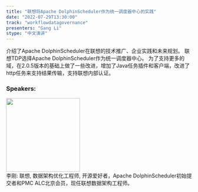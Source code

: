 ```yaml
---
title: "联想将Apache DolphinScheduler作为统一调度器中心的实践"
date: "2022-07-29T13:30:00"
track: "workflowdatagovernance"
presenters: "Gang Li"
stype: "中文演讲"
---
```

介绍了Apache DolphinScheduler在联想的技术推广、企业实践和未来规划。
联想TDP选择Apache DolphinScheduler作为统一调度器中心。
为了支持更多的域，在2.0.5版本的基础上做了一些改进，增加了Java任务插件和客户端，改进了http任务来支持结果传输，支持联想内部认证。
 ### Speakers: 
 <img src="images/speaker/1162.png" width="200" /><br>李刚: 联想, 数据架构优化工程师, 开源爱好者，Apache DolphinScheduler初始提交者和PMC
ALC北京会员，现任联想数据架构工程师。

 